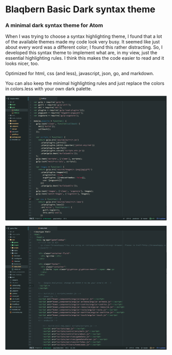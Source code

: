 # Blaqbern Basic Dark syntax theme

### A minimal dark syntax theme for Atom

When I was trying to choose a syntax highlighting theme, I found that a lot of the available themes made my code look very busy. It seemed like just about every word was a different color; I found this rather distracting. So, I developed this syntax theme to implement what are, in my view, just the essential highlighting rules. I think this makes the code easier to read and it looks nicer, too.

Optimized for html, css (and less), javascript, json, go, and markdown.

You can also keep the minimal highlighting rules and just replace the colors in colors.less with your own dark palette.

![blaqbern-basic-dark_js](./screenshot-js.png)

![blaqbern-basic-dark_html](./screenshot-html.png)
